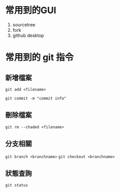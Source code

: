 # 常用到的GUI
1. sourcetree
2. fork
3. github desktop

# 常用到的 git 指令
## 新增檔案
`git add <filename>` 

`git commit -m "commit info"`

## 刪除檔案
`git rm --chaded <filename>`

## 分支相關
`git branch <branchname>`
`git checkout <branchname>`

##  狀態查詢
`git status`